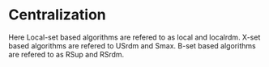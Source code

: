# Centralization

Here 
Local-set based algorithms are refered to as local and localrdm.
X-set based algorithms are refered to USrdm and Smax.
B-set based algorithms are refered to as RSup and RSrdm.
